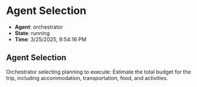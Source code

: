 # Agent Selection

- **Agent**: orchestrator
- **State**: running
- **Time**: 3/25/2025, 9:54:16 PM

## Agent Selection

Orchestrator selecting planning to execute: Estimate the total budget for the trip, including accommodation, transportation, food, and activities.

